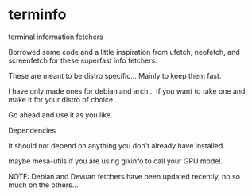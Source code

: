# terminfo
terminal information fetchers

Borrowed some code and a little inspiration from ufetch, neofetch, and screenfetch for these superfast info fetchers.

These are meant to be distro specific... Mainly to keep them fast.

I have only made ones for debian and arch... If you want to take one and make it for your distro of choice... 

Go ahead and use it as you like. 

Dependencies

It should not depend on anything you don't already have installed.

maybe mesa-utils if you are using glxinfo to call your GPU model.


NOTE:  Debian and Devuan fetchers have been updated recently, no so much on the others...
